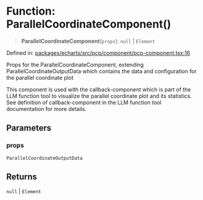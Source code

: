 # Function: ParallelCoordinateComponent()

> **ParallelCoordinateComponent**(`props`): `null` \| `Element`

Defined in: [packages/echarts/src/pcp/component/pcp-component.tsx:16](https://github.com/GeoDaCenter/openassistant/blob/522ecb744b2b3ea1ecebec02c21c19736abe51ae/packages/echarts/src/pcp/component/pcp-component.tsx#L16)

Props for the ParallelCoordinateComponent, extending ParallelCoordinateOutputData
which contains the data and configuration for the parallel coordinate plot

This component is used with the callback-component which is part of the LLM function
tool to visualize the parallel coordinate plot and its statistics. See definition of
callback-component in the LLM function tool documentation for more details.

## Parameters

### props

`ParallelCoordinateOutputData`

## Returns

`null` \| `Element`
